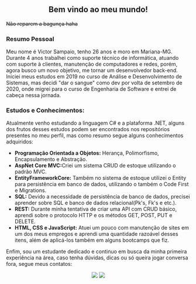 <h2 align="center">Bem vindo ao meu mundo!</h1>

<s>Não reparem a bagunça haha</s>

<h3>Resumo Pessoal</h3>
<p>Meu nome é Victor Sampaio, tenho 26 anos e moro em Mariana-MG. Durante 4 anos trabalhei como suporte técnico de informática, atuando com suporte à clientes, manutenção de computadores e redes, porém, agora busco um novo objetivo, me tornar um desenvolvedor back-end. Iniciei meus estudos em 2019 no curso de Análise e Desenvolvimento de Sistemas, mas decidi "dar o sangue" como dev por volta de setembro de 2020, onde migrei para o curso de Engenharia de Software e entrei de cabeça nessa jornada.</p>

<h3>Estudos e Conhecimentos:</h3>

<p>Atualmente venho estudando a linguagem C# e a plataforma .NET, alguns dos frutos desses estudos podem ser encontrados nos repositórios presentes no meu perfil, mas como resumo segue alguns conhecimentos adquiridos:</p>

<ul>
    <li><b>Programação Orientada a Objetos:</b> Herança, Polimorfismo, Encapsulamento e Abstração.</li>
	<li><b>AspNet Core MVC:</b>Criei um sistema CRUD de estoque utilizando o padrão MVC.</li>
    <li><b>EntityFrameworkCore:</b> Também no sistema de estoque utilizei o Entity para persistência em banco de dados, 					utilizando o também o Code First e Migrations.</li>
    <li><b>SQL:</b> Devido a necessidade de persistência de banco de dados, precisei aprender sobre SQL e banco de dados 							relacional(Pk's, Fk's e etc.).</li>
    <li><b>REST:</b> Durante minha tentativa de criar uma API com CRUD básico, aprendi sobre o protocolo HTTP e os métodos GET, POST, PUT e DELETE.</li>
    <li><b>HTML, CSS e JavaScript:</b> Atuei um pouco com manutenção de sites em um dos meus empregos e aprendi uma quantidade razoável desses itens, além de aplicá-los também em alguns bootcamps que fiz.</li>
</ul>

<p>Enfim, sou um estudante dedicado e continuo em busca da minha primeira experiência na área, caso tenha dúvidas, dicas ou só queira jogar conversa fora, segue meus contatos:</p>

<div align="center">
    <a href="https://www.linkedin.com/in/victor-magalhaes-sampaio/"><img src="https://img.shields.io/badge/LinkedIn--000?style=social&logo=Linkedin&logoColor=0077B5&link=https://www.linkedin.com/in/victor-magalhaes-sampaio/" /></a>
    <a href="mailto:victor.msampaio@outlook.com.br"><img src="https://img.shields.io/badge/email--000?style=social&logo=microsoft-outlook&logoColor=0078d4&link=mailto:victor.msampaio@outlook.com.br" /></a>
</div>

